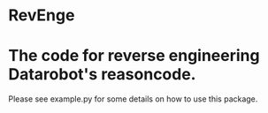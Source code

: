 # RevEnge


# The code for reverse engineering Datarobot's reasoncode.

Please see example.py for some details on how to use this package.

